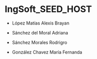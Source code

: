 # IngSoft_SEED_HOST

- López Matías Alexis Brayan

- Sánchez del Moral Adriana

- Sánchez Morales Rodrigro

- González Chavez María Fernanda

